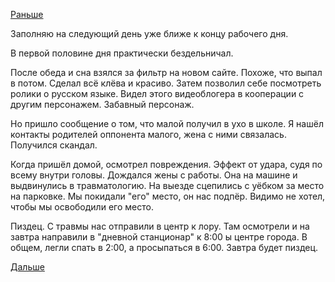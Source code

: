 [Раньше](2019.01.29.md)

Заполняю на следующий день уже ближе к концу рабочего дня.

В первой половине дня практически бездельничал.

После обеда и сна взялся за фильтр на новом сайте.
Похоже, что выпал в потом. Сделал всё клёва и красиво.
Затем позволил себе посмотреть ролики о русском языке. Видел этого видеоблогера в кооперации с другим персонажем. Забавный персонаж.

Но пришло сообщение о том, что малой получил в ухо в школе. Я нашёл контакты родителей оппонента малого, жена с ними связалась. Получился скандал.

Когда пришёл домой, осмотрел повреждения. Эффект от удара, судя по всему внутри головы. Дождался жены с работы. Она на машине и выдвинулись в травматологию.
На выезде сцепились с уёбком за место на парковке. Мы покидали "его" место, он нас подпёр. Видимо не хотел, чтобы мы освободили его место.

Пиздец. С травмы нас отправили в центр к лору. Там осмотрели и на завтра направили в "дневной станционар" к 8:00 ы центре города.
В общем, легли спать в 2:00, а просыпаться в 6:00.
Завтра будет пиздец.

 [Дальше](2019.01.31.md)